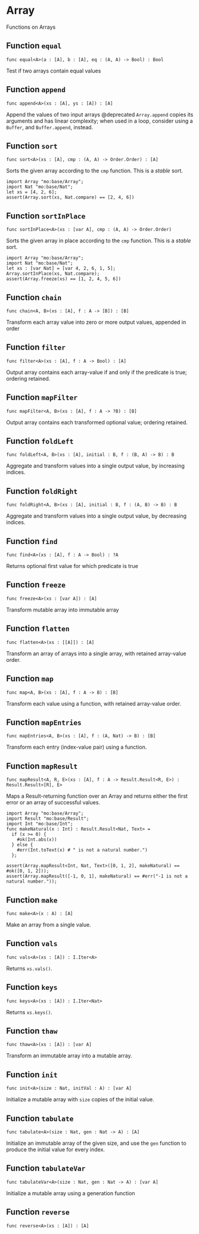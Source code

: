 # Array
Functions on Arrays

## Function `equal`
``` motoko no-repl
func equal<A>(a : [A], b : [A], eq : (A, A) -> Bool) : Bool
```

Test if two arrays contain equal values

## Function `append`
``` motoko no-repl
func append<A>(xs : [A], ys : [A]) : [A]
```

Append the values of two input arrays
@deprecated `Array.append` copies its arguments and has linear complexity; when used in a loop, consider using a `Buffer`, and `Buffer.append`, instead.

## Function `sort`
``` motoko no-repl
func sort<A>(xs : [A], cmp : (A, A) -> Order.Order) : [A]
```

Sorts the given array according to the `cmp` function.
This is a _stable_ sort.

```motoko
import Array "mo:base/Array";
import Nat "mo:base/Nat";
let xs = [4, 2, 6];
assert(Array.sort(xs, Nat.compare) == [2, 4, 6])
```

## Function `sortInPlace`
``` motoko no-repl
func sortInPlace<A>(xs : [var A], cmp : (A, A) -> Order.Order)
```

Sorts the given array in place according to the `cmp` function.
This is a _stable_ sort.

```motoko
import Array "mo:base/Array";
import Nat "mo:base/Nat";
let xs : [var Nat] = [var 4, 2, 6, 1, 5];
Array.sortInPlace(xs, Nat.compare);
assert(Array.freeze(xs) == [1, 2, 4, 5, 6])
```

## Function `chain`
``` motoko no-repl
func chain<A, B>(xs : [A], f : A -> [B]) : [B]
```

Transform each array value into zero or more output values, appended in order

## Function `filter`
``` motoko no-repl
func filter<A>(xs : [A], f : A -> Bool) : [A]
```

Output array contains each array-value if and only if the predicate is true; ordering retained.

## Function `mapFilter`
``` motoko no-repl
func mapFilter<A, B>(xs : [A], f : A -> ?B) : [B]
```

Output array contains each transformed optional value; ordering retained.

## Function `foldLeft`
``` motoko no-repl
func foldLeft<A, B>(xs : [A], initial : B, f : (B, A) -> B) : B
```

Aggregate and transform values into a single output value, by increasing indices.

## Function `foldRight`
``` motoko no-repl
func foldRight<A, B>(xs : [A], initial : B, f : (A, B) -> B) : B
```

Aggregate and transform values into a single output value, by decreasing indices.

## Function `find`
``` motoko no-repl
func find<A>(xs : [A], f : A -> Bool) : ?A
```

Returns optional first value for which predicate is true

## Function `freeze`
``` motoko no-repl
func freeze<A>(xs : [var A]) : [A]
```

Transform mutable array into immutable array

## Function `flatten`
``` motoko no-repl
func flatten<A>(xs : [[A]]) : [A]
```

Transform an array of arrays into a single array, with retained array-value order.

## Function `map`
``` motoko no-repl
func map<A, B>(xs : [A], f : A -> B) : [B]
```

Transform each value using a function, with retained array-value order.

## Function `mapEntries`
``` motoko no-repl
func mapEntries<A, B>(xs : [A], f : (A, Nat) -> B) : [B]
```

Transform each entry (index-value pair) using a function.

## Function `mapResult`
``` motoko no-repl
func mapResult<A, R, E>(xs : [A], f : A -> Result.Result<R, E>) : Result.Result<[R], E>
```

Maps a Result-returning function over an Array and returns either
the first error or an array of successful values.

```motoko
import Array "mo:base/Array";
import Result "mo:base/Result";
import Int "mo:base/Int";
func makeNatural(x : Int) : Result.Result<Nat, Text> =
  if (x >= 0) {
    #ok(Int.abs(x))
  } else {
    #err(Int.toText(x) # " is not a natural number.")
  };

assert(Array.mapResult<Int, Nat, Text>([0, 1, 2], makeNatural) == #ok([0, 1, 2]));
assert(Array.mapResult([-1, 0, 1], makeNatural) == #err("-1 is not a natural number."));
```

## Function `make`
``` motoko no-repl
func make<A>(x : A) : [A]
```

Make an array from a single value.

## Function `vals`
``` motoko no-repl
func vals<A>(xs : [A]) : I.Iter<A>
```

Returns `xs.vals()`.

## Function `keys`
``` motoko no-repl
func keys<A>(xs : [A]) : I.Iter<Nat>
```

Returns `xs.keys()`.

## Function `thaw`
``` motoko no-repl
func thaw<A>(xs : [A]) : [var A]
```

Transform an immutable array into a mutable array.

## Function `init`
``` motoko no-repl
func init<A>(size : Nat, initVal : A) : [var A]
```

Initialize a mutable array with `size` copies of the initial value.

## Function `tabulate`
``` motoko no-repl
func tabulate<A>(size : Nat, gen : Nat -> A) : [A]
```

Initialize an immutable array of the given size, and use the `gen` function to produce the initial value for every index.

## Function `tabulateVar`
``` motoko no-repl
func tabulateVar<A>(size : Nat, gen : Nat -> A) : [var A]
```

Initialize a mutable array using a generation function

## Function `reverse`
``` motoko no-repl
func reverse<A>(xs : [A]) : [A]
```

